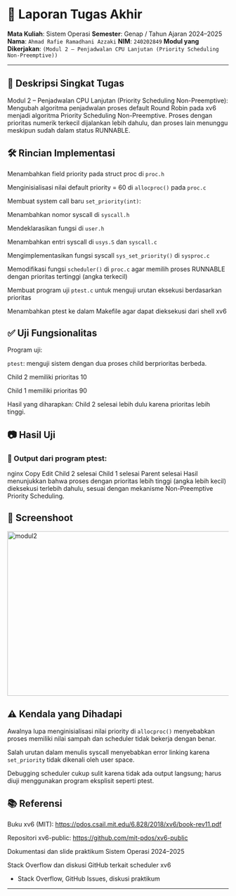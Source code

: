 # 📝 Laporan Tugas Akhir

**Mata Kuliah**: Sistem Operasi
**Semester**: Genap / Tahun Ajaran 2024–2025
**Nama**: `Ahmad Rafie Ramadhani Azzaki`
**NIM**: `240202849`
**Modul yang Dikerjakan**:
`(Modul 2 — Penjadwalan CPU Lanjutan (Priority Scheduling Non-Preemptive))`

---

## 📌 Deskripsi Singkat Tugas
Modul 2 – Penjadwalan CPU Lanjutan (Priority Scheduling Non-Preemptive):
Mengubah algoritma penjadwalan proses default Round Robin pada xv6 menjadi algoritma Priority Scheduling Non-Preemptive. Proses dengan prioritas numerik terkecil dijalankan lebih dahulu, dan proses lain menunggu meskipun sudah dalam status RUNNABLE.

## 🛠️ Rincian Implementasi
Menambahkan field priority pada struct proc di `proc.h`

Menginisialisasi nilai default priority = 60 di `allocproc()` pada `proc.c`

Membuat system call baru `set_priority(int)`:

Menambahkan nomor syscall di `syscall.h`

Mendeklarasikan fungsi di `user.h`

Menambahkan entri syscall di `usys.S` dan `syscall.c`

Mengimplementasikan fungsi syscall `sys_set_priority()` di `sysproc.c`

Memodifikasi fungsi `scheduler()` di `proc.c` agar memilih proses RUNNABLE dengan prioritas tertinggi (angka terkecil)

Membuat program uji `ptest.c` untuk menguji urutan eksekusi berdasarkan prioritas

Menambahkan ptest ke dalam Makefile agar dapat dieksekusi dari shell xv6

## ✅ Uji Fungsionalitas
Program uji:

`ptest`: menguji sistem dengan dua proses child berprioritas berbeda.

Child 2 memiliki prioritas 10

Child 1 memiliki prioritas 90

Hasil yang diharapkan: Child 2 selesai lebih dulu karena prioritas lebih tinggi.

## 📷 Hasil Uji
### 📍 Output dari program ptest:
nginx
Copy
Edit
Child 2 selesai
Child 1 selesai
Parent selesai
Hasil menunjukkan bahwa proses dengan prioritas lebih tinggi (angka lebih kecil) dieksekusi terlebih dahulu, sesuai dengan mekanisme Non-Preemptive Priority Scheduling.

## 📸 Screenshoot
<img width="712" height="375" alt="modul2" src="https://github.com/user-attachments/assets/374ba036-ac3f-4a6b-a055-e052a8d673ea" />

## ⚠️ Kendala yang Dihadapi
Awalnya lupa menginisialisasi nilai priority di `allocproc()` menyebabkan proses memiliki nilai sampah dan scheduler tidak bekerja dengan benar.

Salah urutan dalam menulis syscall menyebabkan error linking karena `set_priority` tidak dikenali oleh user space.

Debugging scheduler cukup sulit karena tidak ada output langsung; harus diuji menggunakan program eksplisit seperti ptest.

## 📚 Referensi
Buku xv6 (MIT): https://pdos.csail.mit.edu/6.828/2018/xv6/book-rev11.pdf

Repositori xv6-public: https://github.com/mit-pdos/xv6-public

Dokumentasi dan slide praktikum Sistem Operasi 2024–2025

Stack Overflow dan diskusi GitHub terkait scheduler xv6
* Stack Overflow, GitHub Issues, diskusi praktikum

---

